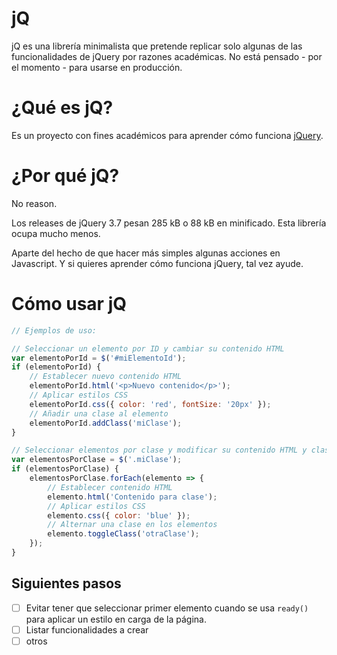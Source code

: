 # jQ

jQ es una librería minimalista que pretende replicar solo algunas de las funcionalidades de jQuery por razones académicas. No está pensado - por el momento - para usarse en producción.

# ¿Qué es jQ?

Es un proyecto con fines académicos para aprender cómo funciona [jQuery](https://jquery.com/).

# ¿Por qué jQ?

No reason.

Los releases de jQuery 3.7 pesan 285 kB o 88 kB en minificado. Esta librería ocupa mucho menos.

Aparte del hecho de que hacer más simples algunas acciones en Javascript. Y si quieres aprender cómo funciona jQuery, tal vez ayude.

# Cómo usar jQ

```js
// Ejemplos de uso:

// Seleccionar un elemento por ID y cambiar su contenido HTML
var elementoPorId = $('#miElementoId');
if (elementoPorId) {
    // Establecer nuevo contenido HTML
    elementoPorId.html('<p>Nuevo contenido</p>');
    // Aplicar estilos CSS
    elementoPorId.css({ color: 'red', fontSize: '20px' });
    // Añadir una clase al elemento
    elementoPorId.addClass('miClase');
}

// Seleccionar elementos por clase y modificar su contenido HTML y clases
var elementosPorClase = $('.miClase');
if (elementosPorClase) {
    elementosPorClase.forEach(elemento => {
        // Establecer contenido HTML
        elemento.html('Contenido para clase');
        // Aplicar estilos CSS
        elemento.css({ color: 'blue' });
        // Alternar una clase en los elementos
        elemento.toggleClass('otraClase');
    });
}
```

## Siguientes pasos

- [ ] Evitar tener que seleccionar primer elemento cuando se usa `ready()` para aplicar 
un estilo en carga de la página.
- [ ] Listar funcionalidades a crear
- [ ] otros